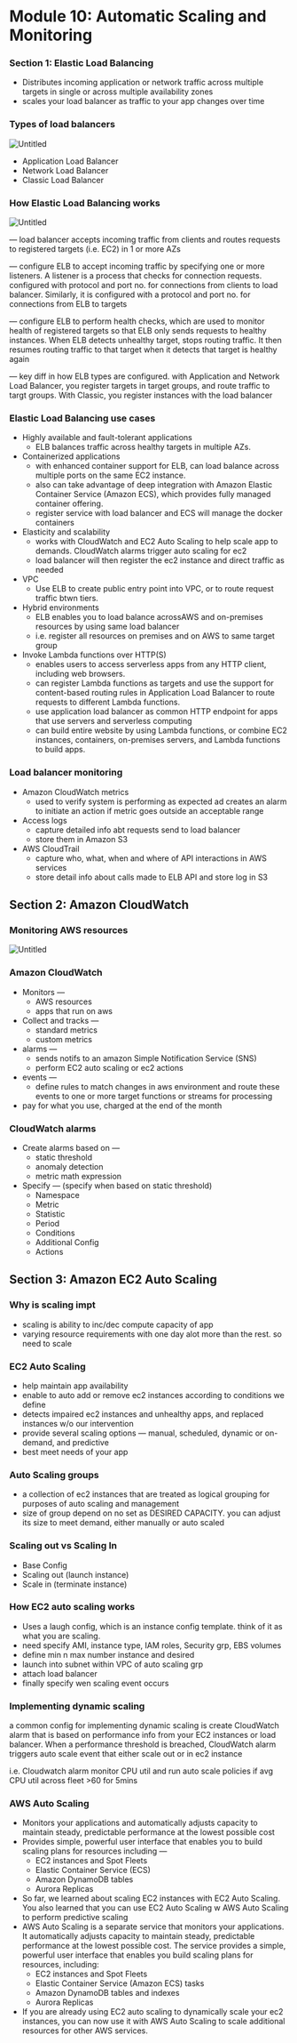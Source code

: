 # Module 10: Automatic Scaling and Monitoring

### Section 1: Elastic Load Balancing

- Distributes incoming application or network traffic across multiple targets in single or across multiple availability zones
- scales your load balancer as traffic to your app changes over time

### Types of load balancers

![Untitled](Images/Module%2010%20Automatic%20Scaling%20and%20Monitoring%20ea2bd449370f462eaf8de3391919d37a/Untitled.png)

- Application Load Balancer
- Network Load Balancer
- Classic Load Balancer

### How Elastic Load Balancing works

![Untitled](Images/Module%2010%20Automatic%20Scaling%20and%20Monitoring%20ea2bd449370f462eaf8de3391919d37a/Untitled%201.png)

— load balancer accepts incoming traffic from clients and routes requests to registered targets (i.e. EC2) in 1 or more AZs

— configure ELB to accept incoming traffic by specifying one or more listeners. A listener is a process that checks for connection requests. configured with protocol and port no. for connections from clients to load balancer. Similarly, it is configured with a protocol and port no. for connections from ELB to targets

— configure ELB to perform health checks, which are used to monitor health of registered targets so that ELB only sends requests to healthy instances. When ELB detects unhealthy target, stops routing traffic. It then resumes routing traffic to that target when it detects that target is healthy again

— key diff in how ELB types are configured. with Application and Network Load Balancer, you register targets in target groups, and route traffic to targt groups. With Classic, you register instances with the load balancer

### Elastic Load Balancing use cases

- Highly available and fault-tolerant applications
    - ELB balances traffic across healthy targets in multiple AZs.
- Containerized applications
    - with enhanced container support for ELB, can load balance across multiple ports on the same EC2 instance.
    - also can take advantage of deep integration with Amazon Elastic Container Service (Amazon ECS), which provides fully managed container offering.
    - register service with load balancer and ECS will manage the docker containers
- Elasticity and scalability
    - works with CloudWatch and EC2 Auto Scaling to help scale app to demands. CloudWatch alarms trigger auto scaling for ec2
    - load balancer will then register the ec2 instance and direct traffic as needed
- VPC
    - Use ELB to create public entry point into VPC, or to route request traffic btwn tiers.
- Hybrid environments
    - ELB enables you to load balance acrossAWS and on-premises resources by using same load balancer
    - i.e. register all resources on premises and on AWS to same target group
- Invoke Lambda functions over HTTP(S)
    - enables users to access serverless apps from any HTTP client, including web browsers.
    - can register Lambda functions as targets and use the support for content-based routing rules in Application Load Balancer to route requests to different Lambda functions.
    - use application load balancer as common HTTP endpoint for apps that use servers and serverless computing
    - can build entire website by using Lambda functions, or combine EC2 instances, containers, on-premises servers, and Lambda functions to build apps.

### Load balancer monitoring

- Amazon CloudWatch metrics
    - used to verify system is performing as expected ad creates an alarm to initiate an action if metric goes outside an acceptable range
- Access logs
    - capture detailed info abt requests send to load balancer
    - store them in Amazon S3
- AWS CloudTrail
    - capture who, what, when and where of API interactions in AWS services
    - store detail info about calls made to ELB API and store log in S3

## Section 2: Amazon CloudWatch

### Monitoring AWS resources

![Untitled](Images/Module%2010%20Automatic%20Scaling%20and%20Monitoring%20ea2bd449370f462eaf8de3391919d37a/Untitled%202.png)

### Amazon CloudWatch

- Monitors —
    - AWS resources
    - apps that run on aws
- Collect and tracks —
    - standard metrics
    - custom metrics
- alarms —
    - sends notifs to an amazon Simple Notification Service (SNS)
    - perform EC2 auto scaling or ec2 actions
- events —
    - define rules to match changes in aws environment and route these events to one or more target functions or streams for processing
- pay for what you use, charged at the end of the month

### CloudWatch alarms

- Create alarms based on —
    - static threshold
    - anomaly detection
    - metric math expression
- Specify — (specify when based on static threshold)
    - Namespace
    - Metric
    - Statistic
    - Period
    - Conditions
    - Additional Config
    - Actions

## Section 3: Amazon EC2 Auto Scaling

### Why is scaling impt

- scaling is ability to inc/dec compute capacity of app
- varying resource requirements with one day alot more than the rest. so need to scale

### EC2 Auto Scaling

- help maintain app availability
- enable to auto add or remove ec2 instances according to conditions we define
- detects impaired ec2 instances and unhealthy apps, and replaced instances w/o our intervention
- provide several scaling options — manual, scheduled, dynamic or on-demand, and predictive
- best meet needs of your app

### Auto Scaling groups

- a collection of ec2 instances that are treated as logical grouping for purposes of auto scaling and management
- size of group depend on no set as DESIRED CAPACITY. you can adjust its size to meet demand, either manually or auto scaled

### Scaling out vs Scaling In

- Base Config
- Scaling out (launch instance)
- Scale in (terminate instance)

### How EC2 auto scaling works

- Uses a laugh config, which is an instance config template. think of it as what you are scaling.
- need specify AMI, instance type, IAM roles, Security grp, EBS volumes
- define min n max number instance and desired
- launch into subnet within VPC of auto scaling grp
- attach load balancer
- finally specify wen scaling event occurs

### Implementing dynamic scaling

a common config for implementing dynamic scaling is create CloudWatch alarm that is based on performance info from your EC2 instances or load balancer. When a performance threshold is breached, CloudWatch alarm triggers auto scale event that either scale out or in ec2 instance

i.e. Cloudwatch alarm monitor CPU util and run auto scale policies if avg CPU util across fleet >60 for 5mins

### AWS Auto Scaling

- Monitors your applications and automatically adjusts capacity to maintain steady, predictable performance at the lowest possible cost
- Provides simple, powerful user interface that enables you to build scaling plans for resources including —
    - EC2 instances and Spot Fleets
    - Elastic Container Service (ECS)
    - Amazon DynamoDB tables
    - Aurora Replicas
- So far, we learned about scaling EC2 instances with EC2 Auto Scaling. You also learned that you can use EC2 Auto Scaling w AWS Auto Scaling to perform predictive scaling
- AWS Auto Scaling is a separate service that monitors your applications. It automatically adjusts capacity to maintain steady, predictable performance at the lowest possible cost. The service provides a simple, powerful user interface that enables you build scaling plans for resources, including:
    - EC2 instances and Spot Fleets
    - Elastic Container Service (Amazon ECS) tasks
    - Amazon DynamoDB tables and indexes
    - Aurora Replicas
- If you are already using EC2 auto scaling to dynamically scale your ec2 instances, you can now use it with AWS Auto Scaling to scale additional resources for other AWS services.